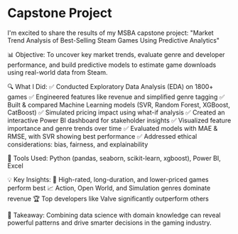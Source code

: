 # Capstone Project 

I'm excited to share the results of my MSBA capstone project:
"Market Trend Analysis of Best-Selling Steam Games Using Predictive Analytics"

📊 Objective:
To uncover key market trends, evaluate genre and developer performance, and build predictive models to estimate game downloads using real-world data from Steam.

🔍 What I Did:
✅ Conducted Exploratory Data Analysis (EDA) on 1800+ games
✅ Engineered features like revenue and simplified genre tagging
✅ Built & compared Machine Learning models (SVR, Random Forest, XGBoost, CatBoost)
✅ Simulated pricing impact using what-if analysis
✅ Created an interactive Power BI dashboard for stakeholder insights
✅ Visualized feature importance and genre trends over time
✅ Evaluated models with MAE & RMSE, with SVR showing best performance
✅ Addressed ethical considerations: bias, fairness, and explainability

🧠 Tools Used: Python (pandas, seaborn, scikit-learn, xgboost), Power BI, Excel

💡 Key Insights:
🎯 High-rated, long-duration, and lower-priced games perform best
📈 Action, Open World, and Simulation genres dominate revenue
🏆 Top developers like Valve significantly outperform others

📌 Takeaway:
Combining data science with domain knowledge can reveal powerful patterns and drive smarter decisions in the gaming industry.
